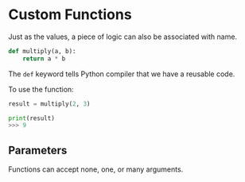 # Custom Functions

Just as the values, a piece of logic can also be associated with name.

```py
def multiply(a, b):
    return a * b
```

The ```def``` keyword tells Python compiler that we have a reusable code.

To use the function:

```py
result = multiply(2, 3)

print(result)
>>> 9
```

## Parameters

Functions can accept none, one, or many arguments.



